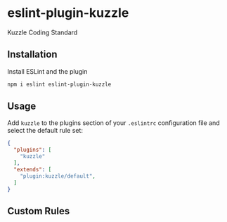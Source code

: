 # eslint-plugin-kuzzle

Kuzzle Coding Standard

## Installation

Install ESLint and the plugin

```sh
npm i eslint eslint-plugin-kuzzle
```


## Usage

Add `kuzzle` to the plugins section of your `.eslintrc` configuration file and select the default rule set:

```json
{
  "plugins": [
    "kuzzle"
  ],
  "extends": [
    "plugin:kuzzle/default",
  ]
}
```

## Custom Rules



